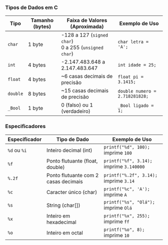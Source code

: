 ### Tipos de Dados em C
| Tipo         | Tamanho (bytes) | Faixa de Valores (Aproximada) | Exemplo de Uso |
|-------------|----------------|---------------------------------|----------------|
| `char`      | 1 byte         | -128 a 127 (`signed char`)<br>0 a 255 (`unsigned char`) | `char letra = 'A';` |
| `int`       | 4 bytes        | -2.147.483.648 a 2.147.483.647 | `int idade = 25;` |
| `float`     | 4 bytes        | ~6 casas decimais de precisão | `float pi = 3.1415;` |
| `double`    | 8 bytes        | ~15 casas decimais de precisão | `double numero = 2.718281828;` |
| `_Bool`     | 1 byte         | 0 (falso) ou 1 (verdadeiro) | `_Bool ligado = 1;` |

### Especificadores

| Especificador | Tipo de Dado | Exemplo de Uso |
|--------------|-------------|----------------|
| `%d` ou `%i` | Inteiro decimal (int) | `printf("%d", 100);` imprime `100` |
| `%f` | Ponto flutuante (float, double) | `printf("%f", 3.14);` imprime `3.140000` |
| `%.2f` | Ponto flutuante com 2 casas decimais | `printf("%.2f", 3.14);` imprime `3.14` |
| `%c` | Caracter único (char) | `printf("%c", 'A');` imprime `A` |
| `%s` | String (char[]) | `printf("%s", "Olá");` imprime `Olá` |
| `%x` | Inteiro em hexadecimal | `printf("%x", 255);` imprime `ff` |
| `%o` | Inteiro em octal | `printf("%o", 8);` imprime `10` |

